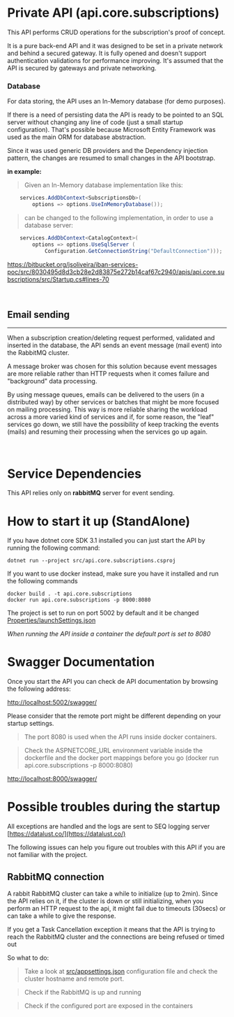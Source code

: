 # Private API (api.core.subscriptions)

This API performs CRUD operations for the subscription's proof of concept.

It is a pure back-end API and it was designed to be set in a private network and behind a secured gateway. It is fully opened and doesn't support authentication validations for performance improving. 
It's assumed that the API is secured by gateways and private networking.

### Database

For data storing, the API uses an In-Memory database (for demo purposes). 

If there is a need of persisting data the API is ready to be pointed to an SQL server without changing any line of code (just a small startup configuration).
That's possible because Microsoft Entity Framework was used as the main ORM for database abstraction.

Since it was used generic DB providers and the Dependency injection pattern, the changes are resumed to small changes in the API bootstrap.



**in example:**

> Given an In-Memory database implementation like this:

```csharp
    services.AddDbContext<SubscriptionsDb>(
        options => options.UseInMemoryDatabase());
```
>can be changed to the following implementation, in order to use a database server:  

```csharp
    services.AddDbContext<CatalogContext>(
        options => options.UseSqlServer (
            Configuration.GetConnectionString("DefaultConnection")));
```

https://bitbucket.org/jsoliveira/iban-services-poc/src/8030495d8d3cb28e2d83875e272b14caf67c2940/apis/api.core.subscriptions/src/Startup.cs#lines-70


<br/>

## Email sending
---
When a subscription creation/deleting request performed, validated and inserted in the database, the API sends an event message (mail event) into the RabbitMQ cluster.

A message broker was chosen for this solution because event messages are more reliable rather than HTTP requests when it comes failure and "background" data processing.

By using message queues, emails can be delivered to the users (in a distributed way) by other services or batches that might be more focused on mailing processing. This way is more reliable sharing the workload across a more varied kind of services and if, for some reason, the "leaf" services go down, we still have the possibility of keep tracking the events (mails) and resuming their processing when the services go up again. 

<br/>

# Service Dependencies

This API relies only on **rabbitMQ** server for event sending.

# How to start it up (StandAlone)

If you have dotnet core SDK 3.1 installed you can just start the API by running the following command:
```shell
dotnet run --project src/api.core.subscriptions.csproj
```

If you want to use docker instead, make sure you have it installed and run the following commands
```shell
docker build . -t api.core.subscriptions
docker run api.core.subscriptions -p 8000:8080
```

The project is set to run on port 5002 by default and it be changed [Properties/launchSettings.json](Properties/launchSettings.json) 


_When running the API inside a container the default port is set to 8080_

# Swagger Documentation

Once you start the API you can check de API documentation by browsing the following address:

[http://localhost:5002/swagger/](http://localhost:5002/swagger/)

Please consider that the remote port might be different depending on your startup settings. 

>The port 8080 is used when the API runs inside docker containers.

>Check the ASPNETCORE_URL environment variable inside the dockerfile and the docker port mappings before you go (docker run api.core.subscriptions -p 8000:8080)

[http://localhost:8000/swagger/](http://localhost:8000/swagger/)


# Possible troubles during the startup

All exceptions are handled and the logs are sent to SEQ logging server [https://datalust.co/](https://datalust.co/)

The following issues can help you figure out troubles with this API if you are not familiar with the project.

## RabbitMQ connection

A rabbit RabbitMQ cluster can take a while to initialize (up to 2min). 
Since the API relies on it, if the cluster is down or still initializing, when you perform an HTTP request to the api, it might fail due to timeouts (30secs) or can take a while to give the response.

If you get a Task Cancellation exception it means that the API is trying to reach the RabbitMQ cluster and the connections are being refused or timed out

So what to do:

>Take a look at [src/appsettings.json](src/appsettings.json) configuration file and check the cluster hostname and remote port.

>Check if the RabbitMQ is up and running

>Check if the configured port are exposed in the containers

